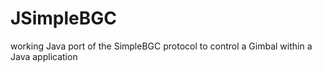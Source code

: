 # JSimpleBGC
working Java port of the SimpleBGC protocol to control a Gimbal within a Java application
